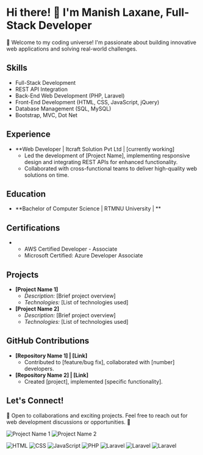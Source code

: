 # Hi there! 👋 I'm Manish Laxane, Full-Stack Developer

🚀 Welcome to my coding universe! I'm passionate about building innovative web applications and solving real-world challenges.

## Skills
- Full-Stack Development
- REST API Integration
- Back-End Web Development (PHP, Laravel)
- Front-End Development (HTML, CSS, JavaScript, jQuery)
- Database Management (SQL, MySQL)
- Bootstrap, MVC, Dot Net

## Experience
- **Web Developer | Itcraft Solution Pvt Ltd | [currently working]
  - Led the development of [Project Name], implementing responsive design and integrating REST APIs for enhanced functionality.
  - Collaborated with cross-functional teams to deliver high-quality web solutions on time.

## Education
- **Bachelor of Computer Science | RTMNU University | **

## Certifications
- - AWS Certified Developer - Associate
  - Microsoft Certified: Azure Developer Associate

## Projects
- **[Project Name 1]**
  - *Description:* [Brief project overview]
  - *Technologies:* [List of technologies used]
- **[Project Name 2]**
  - *Description:* [Brief project overview]
  - *Technologies:* [List of technologies used]

## GitHub Contributions
- **[Repository Name 1] | [Link]**
  - Contributed to [feature/bug fix], collaborated with [number] developers.
- **[Repository Name 2] | [Link]**
  - Created [project], implemented [specific functionality].

## Let's Connect!
🌟 Open to collaborations and exciting projects. Feel free to reach out for web development discussions or opportunities. 🤝

![Project Name 1](path/to/image1.png)
![Project Name 2](path/to/image2.png)



![HTML](https://img.shields.io/badge/-HTML-orange)
![CSS](https://img.shields.io/badge/-CSS-blue)
![JavaScript](https://img.shields.io/badge/-JavaScript-yellow)
![PHP](https://img.shields.io/badge/-PHP-purple)
![Laravel](https://img.shields.io/badge/-Laravel-red)
![Laravel](https://img.shields.io/badge/-sql-green)
![Laravel](https://img.shields.io/badge/-asp.net-red)

